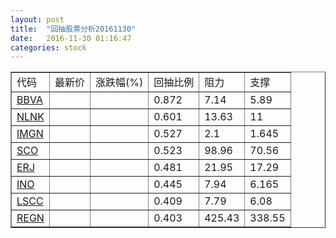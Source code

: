 ```yaml
---
layout: post
title:  "回抽股票分析20161130"
date:   2016-11-30 01:16:47
categories: stock
---
```

<script type="text/javascript">
var stockList = []
stockList.push('gb_bbva');
stockList.push('gb_nlnk');
stockList.push('gb_imgn');
stockList.push('gb_sco');
stockList.push('gb_erj');
stockList.push('gb_ino');
stockList.push('gb_lscc');
stockList.push('gb_regn');
</script>
<table border="1">
 <tr>
 <td>代码</td>
 <td>最新价</td>
 <td>涨跌幅(%)</td>
 <td>回抽比例</td>
 <td>阻力</td>
 <td>支撑</td>
</tr>
  <tr id="bbva">
  <td><a href="http://stock.finance.sina.com.cn/usstock/quotes/BBVA.html" target="_blank">BBVA</a></td><td></td><td></td><td>0.872</td><td>7.14</td><td>5.89</td></tr>
  <tr id="nlnk">
  <td><a href="http://stock.finance.sina.com.cn/usstock/quotes/NLNK.html" target="_blank">NLNK</a></td><td></td><td></td><td>0.601</td><td>13.63</td><td>11</td></tr>
  <tr id="imgn">
  <td><a href="http://stock.finance.sina.com.cn/usstock/quotes/IMGN.html" target="_blank">IMGN</a></td><td></td><td></td><td>0.527</td><td>2.1</td><td>1.645</td></tr>
  <tr id="sco">
  <td><a href="http://stock.finance.sina.com.cn/usstock/quotes/SCO.html" target="_blank">SCO</a></td><td></td><td></td><td>0.523</td><td>98.96</td><td>70.56</td></tr>
  <tr id="erj">
  <td><a href="http://stock.finance.sina.com.cn/usstock/quotes/ERJ.html" target="_blank">ERJ</a></td><td></td><td></td><td>0.481</td><td>21.95</td><td>17.29</td></tr>
  <tr id="ino">
  <td><a href="http://stock.finance.sina.com.cn/usstock/quotes/INO.html" target="_blank">INO</a></td><td></td><td></td><td>0.445</td><td>7.94</td><td>6.165</td></tr>
  <tr id="lscc">
  <td><a href="http://stock.finance.sina.com.cn/usstock/quotes/LSCC.html" target="_blank">LSCC</a></td><td></td><td></td><td>0.409</td><td>7.79</td><td>6.08</td></tr>
  <tr id="regn">
  <td><a href="http://stock.finance.sina.com.cn/usstock/quotes/REGN.html" target="_blank">REGN</a></td><td></td><td></td><td>0.403</td><td>425.43</td><td>338.55</td></tr>
</table>
